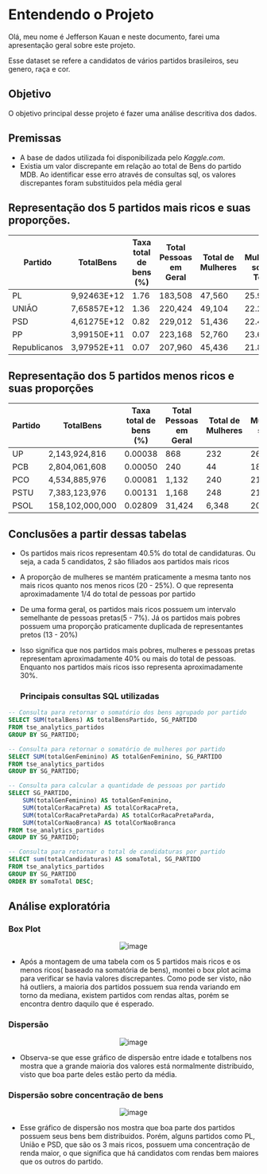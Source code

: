 # Entendendo o Projeto

Olá, meu nome é Jefferson Kauan e neste documento, farei uma apresentação geral sobre este projeto.

Esse dataset se refere a candidatos de vários partidos brasileiros, seu genero, raça e cor. 

## Objetivo

O objetivo principal desse projeto é fazer uma análise descritiva dos dados.

## Premissas

- A base de dados utilizada foi disponibilizada pelo *Kaggle.com*.
- Existia um valor discrepante em relação ao total de Bens do partido MDB. Ao identificar esse erro através de consultas sql, os valores discrepantes foram substituidos pela média geral

## Representação dos 5 partidos mais ricos e suas proporções.

| Partido       | TotalBens    | Taxa total de bens (%) | Total Pessoas em Geral | Total de Mulheres | % Mulheres sobre Total | Total Pessoas Pretas | % Pessoas Pretas | Total de Candidaturas | % Sobre Total de Candidaturas |
|---------------|--------------|-----------------------|------------------------|-------------------|------------------------|----------------------|------------------|-----------------------|--------------------|
| PL            | 9,92463E+12  | 1.76                  | 183,508                | 47,560            | 25.92                  | 10,836               | 5.90             | 142,960               | 7.79                           |
| UNIÃO         | 7,65857E+12  | 1.36                  | 220,424                | 49,104            | 22.28                  | 14,516               | 6.59             | 145,360               | 7.92                           |
| PSD           | 4,61275E+12  | 0.82                  | 229,012                | 51,436            | 22.46                  | 16,152               | 7.05             | 154,488               | 8.42                           |
| PP            | 3,99150E+11  | 0.07                  | 223,168                | 52,760            | 23.64                  | 14,784               | 6.62             | 158,384               | 8.63                           |
| Republicanos  | 3,97952E+11  | 0.07                  | 207,960                | 45,436            | 21.85                  | 14,812               | 7.12             | 134,964               | 7.35                           |

## Representação dos 5 partidos menos ricos e suas proporções
| Partido       | TotalBens    | Taxa total de bens (%) | Total Pessoas em Geral | Total de Mulheres | % Mulheres sobre Total | Total Pessoas Pretas | % Pessoas Pretas  | Total de Candidaturas | % Sobre Total de Candidaturas |
|---------------|--------------|-----------------------|------------------------|-------------------|------------------------|----------------------|-------------------|-----------------------|-------------------|
| UP            | 2,143,924,816| 0.00038               | 868                    | 232               | 26.73                  | 144                  | 16.59             | 440                   | 0.02                           |
| PCB           | 2,804,061,608| 0.00050               | 240                    | 44                | 18.33                  | 48                   | 20.00             | 140                   | 0.01                           |
| PCO           | 4,534,885,976| 0.00081               | 1,132                  | 240               | 21.20                  | 148                  | 13.07             | 688                   | 0.04                           |
| PSTU          | 7,383,123,976| 0.00131               | 1,168                  | 248               | 21.23                  | 196                  | 16.78             | 636                   | 0.03                           |
| PSOL          | 158,102,000,000| 0.02809             | 31,424                 | 6,348             | 20.20                  | 4,452                | 14.17             | 15,720                | 0.86                           |

## Conclusões a partir dessas tabelas
- Os partidos mais ricos representam 40.5% do total de candidaturas. Ou seja, a cada 5 candidatos, 2 são filiados aos partidos mais ricos
- A proporção de mulheres se mantém praticamente a mesma tanto nos mais ricos quanto nos menos ricos (20 - 25%). O que representa aproximadamente 1/4 do total de pessoas por partido
- De uma forma geral, os partidos mais ricos possuem um intervalo semelhante de pessoas pretas(5 - 7%). Já os partidos mais pobres possuem uma proporção praticamente duplicada de representantes pretos (13 - 20%)
- Isso significa que nos partidos mais pobres, mulheres e pessoas pretas representam aproximadamente 40% ou mais do total de pessoas. Enquanto nos partidos mais ricos isso representa aproximadamente 30%.

  ### Principais consultas SQL utilizadas
```sql
-- Consulta para retornar o somatório dos bens agrupado por partido
SELECT SUM(totalBens) AS totalBensPartido, SG_PARTIDO
FROM tse_analytics_partidos
GROUP BY SG_PARTIDO;
```
```sql
-- Consulta para retornar o somatório de mulheres por partido
SELECT SUM(totalGenFeminino) AS totalGenFeminino, SG_PARTIDO
FROM tse_analytics_partidos
GROUP BY SG_PARTIDO;
```
```sql
-- Consulta para calcular a quantidade de pessoas por partido
SELECT SG_PARTIDO,
    SUM(totalGenFeminino) AS totalGenFeminino,
    SUM(totalCorRacaPreta) AS totalCorRacaPreta,
    SUM(totalCorRacaPretaParda) AS totalCorRacaPretaParda,
    SUM(totalCorNaoBranca) AS totalCorNaoBranca
FROM tse_analytics_partidos
GROUP BY SG_PARTIDO;
```
```sql
-- Consulta para retornar o total de candidaturas por partido
SELECT sum(totalCandidaturas) AS somaTotal, SG_PARTIDO
FROM tse_analytics_partidos
GROUP BY SG_PARTIDO
ORDER BY somaTotal DESC;
```

## Análise exploratória
### Box Plot
<div align = "center">
  
![image](https://github.com/user-attachments/assets/270954ba-8634-4100-bd21-809a05a3c108)

</div>

* Após a montagem de uma tabela com os 5 partidos mais ricos e os menos ricos( baseado na somatória de bens), montei o box plot acima para verificar se havia valores discrepantes. Como pode ser visto, não há outliers, a maioria dos partidos possuem sua renda variando em torno da mediana, existem partidos com rendas altas, porém se encontra dentro daquilo que é esperado.

### Dispersão

<div align = "center">

![image](https://github.com/user-attachments/assets/496dffce-1a45-466c-8aa7-048bb5af4d03)

</div>

* Observa-se que esse gráfico de dispersão entre idade e totalbens nos mostra que a grande maioria dos valores está normalmente distribuido, visto que boa parte deles estão perto da média.

### Dispersão sobre concentração de bens

<div align = "center">

  
![image](https://github.com/user-attachments/assets/3b41cdaf-68f5-4ba4-a209-4d51f4b3712d)


</div>

* Esse gráfico de dispersão nos mostra que boa parte dos partidos possuem seus bens bem distribuidos. Porém, alguns partidos como PL, União e PSD, que são os 3 mais ricos, possuem uma concentração de renda maior, o que significa que há candidatos com rendas bem maiores que os outros do partido.


